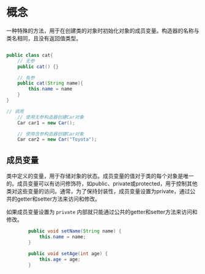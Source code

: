# 概念

一种特殊的方法，用于在创建类的对象时初始化对象的成员变量。构造器的名称与类名相同，且没有返回值类型。

```Java

public class cat{
    // 无参 
    public cat() {}

    // 有参
    public cat(String name){
        this.name = name
    }
}

// 调用
    // 使用无参构造器创建Car对象
    Car car1 = new Car();

    // 使用含参构造器创建Car对象
    Car car2 = new Car("Toyota");
```

## 成员变量

  类中定义的变量，用于存储对象的状态。成员变量的值对于类的每个对象是唯一的。成员变量可以有访问修饰符，如public、private或protected，用于控制其他类对这些变量的访问。通常，为了保持封装性，成员变量设置为private，通过公共的getter和setter方法来访问和修改。

如果成员变量设置为 `private` 内部就只能通过公共的getter和setter方法来访问和修改。

```Java
        public void setName(String name) {
            this.name = name;
        }

        public void setAge(int age) {
            this.age = age;
        }


```